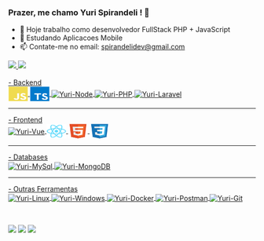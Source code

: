 ### Prazer, me chamo Yuri Spirandeli ! 👋

- 🔭 Hoje trabalho como desenvolvedor FullStack PHP + JavaScript
- 🌱 Estudando Aplicacoes Mobile
- 📫 Contate-me no email: spirandelidev@gmail.com

<div align="left">
  <a href="https://github.com/spirandeli">
  <img height="180em" src="https://github-readme-stats.vercel.app/api?username=spirandeli&show_icons=true&theme=gruvbox&include_all_commits=true&count_private=true"/>
  <img height="180em" src="https://github-readme-stats.vercel.app/api/top-langs/?username=spirandeli&layout=compact&langs_count=7&theme=gruvbox"/>
</div>
  
<div style="display: inline_block"><br>
- Backend
<br>
  <img align="center" alt="Yuri-Js" height="30" width="40" src="https://raw.githubusercontent.com/devicons/devicon/master/icons/javascript/javascript-plain.svg">
  <img align="center" alt="Yuri-Ts" height="30" width="40" src="https://raw.githubusercontent.com/devicons/devicon/master/icons/typescript/typescript-plain.svg">
  <img align="center" alt="Yuri-Node" height="30" width="40" src="https://cdn.jsdelivr.net/gh/devicons/devicon/icons/nodejs/nodejs-original.svg">
  <img align="center" alt="Yuri-PHP" height="30" width="40" src="https://cdn.jsdelivr.net/gh/devicons/devicon/icons/php/php-plain.svg">
  <img align="center" alt="Yuri-Laravel" height="30" width="40" src="https://cdn.jsdelivr.net/npm/simple-icons@3.13.0/icons/laravel.svg">
  <hr>
- Frontend
<br>
  <img align="center" alt="Yuri-Vue" height="30" width="40" src="https://cdn.jsdelivr.net/gh/devicons/devicon/icons/vuejs/vuejs-original.svg">
  <img align="center" alt="Yuri-React" height="30" width="40" src="https://raw.githubusercontent.com/devicons/devicon/master/icons/react/react-original.svg">
  <img align="center" alt="Yuri-HTML" height="30" width="40" src="https://raw.githubusercontent.com/devicons/devicon/master/icons/html5/html5-original.svg">
  <img align="center" alt="Yuri-CSS" height="30" width="40" src="https://raw.githubusercontent.com/devicons/devicon/master/icons/css3/css3-original.svg">
  <hr>
- Databases
<br>
  <img align="center" alt="Yuri-MySql" height="30" width="40" src="https://img.shields.io/badge/MySQL-323330?style=for-the-badge&logo=mysql">
  <img align="center" alt="Yuri-MongoDB" height="30" width="40" src="https://img.shields.io/badge/MongoDB-323330?style=for-the-badge&logo=mongodb">
  <hr>
- Outras Ferramentas
  <br>
  <img align="center" alt="Yuri-Linux" height="30" src="https://img.shields.io/badge/Linux-FCC624?style=for-the-badge&logo=linux&logoColor=black">
  <img align="center" alt="Yuri-Windows" height="30" src="https://img.shields.io/badge/Windows-0078D6?style=for-the-badge&logo=windows&logoColor=white">
  <img align="center" alt="Yuri-Docker" height="30" src="https://img.shields.io/badge/Docker-323330?style=for-the-badge&logo=docker">
  <img align="center" alt="Yuri-Postman" height="30" src="https://img.shields.io/badge/Postman-323330?style=for-the-badge&logo=postman">
  <img align="center" alt="Yuri-Git" height="30" src="https://img.shields.io/badge/Git-323330?style=for-the-badge&logo=git">

</div>

  <div style="display: inline_block"><br>
    
  </div>
  
  ##
 
<div> 
  <a href="https://instagram.com/yuri_spirandeli" target="_blank"><img src="https://img.shields.io/badge/-Instagram-%23E4405F?style=for-the-badge&logo=instagram&logoColor=white" target="_blank"></a>
  <a href = "mailto:spirandelidev@gmail.com"><img src="https://img.shields.io/badge/-Gmail-%23333?style=for-the-badge&logo=gmail&logoColor=white" target="_blank"></a>
  <a href="https://www.linkedin.com/in/yurispirandeli/" target="_blank"><img src="https://img.shields.io/badge/-LinkedIn-%230077B5?style=for-the-badge&logo=linkedin&logoColor=white" target="_blank"></a> 
 
 
</div>
